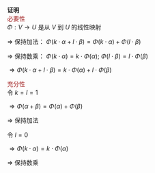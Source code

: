 **证明**  
<font color=brown>必要性</font>  
 $\Phi:V\rightarrow U$ 是从 $V$ 到 $U$ 的线性映射  
  
 $\Rightarrow$ 保持加法： $\Phi(k\cdot\alpha  
+l\cdot\beta)=\Phi(k\cdot\alpha)  
+\Phi(l\cdot\beta)$   
  
 $\Rightarrow$ 保持数乘： $\Phi(k\cdot\alpha)  
=k\cdot\Phi(\alpha);\ \Phi(l\cdot\beta)  
=l\cdot\Phi(\beta)$   
  
 $\Rightarrow\Phi(k\cdot\alpha+l\cdot\beta)  
=k\cdot\Phi(\alpha)+l\cdot\Phi(\beta)$   
  
<font color=brown>充分性</font>  
令 $k=l=1$   
  
 $\Rightarrow  
\Phi(\alpha+\beta)=\Phi(\alpha)+\Phi(\beta)$   
  
 $\Rightarrow$ 保持加法  
  
令 $l=0$   
  
 $\Rightarrow\Phi(k\cdot\alpha)  
=k\cdot\Phi(\alpha)$   
  
 $\Rightarrow$ 保持数乘  
